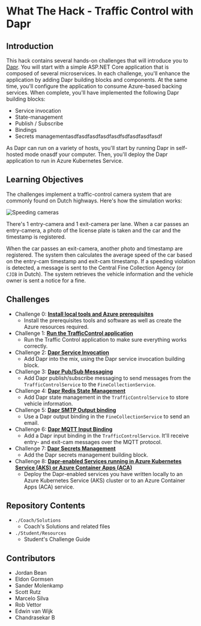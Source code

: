 # What The Hack - Traffic Control with Dapr

## Introduction

This hack contains several hands-on challenges that will introduce you to [Dapr](https://dapr.io/). You will start with a simple ASP.NET Core application that is composed of several microservices. In each challenge, you'll enhance the application by adding Dapr building blocks and components. At the same time, you'll configure the application to consume Azure-based backing services. When complete, you'll have implemented the following Dapr building blocks:

- Service invocation
- State-management
- Publish / Subscribe
- Bindings
- Secrets managementasdfasdfasdfasdfasdfsdfasdfasdfasdf

As Dapr can run on a variety of hosts, you'll start by running Dapr in self-hosted mode onasdf your computer. Then, you'll deploy the Dapr application to run in Azure Kubernetes Service.

## Learning Objectives

The challenges implement a traffic-control camera system that are commonly found on Dutch highways. Here's how the simulation works:

![Speeding cameras](images/speed-trap-overview.png)

There's 1 entry-camera and 1 exit-camera per lane. When a car passes an entry-camera, a photo of the license plate is taken and the car and the timestamp is registered.

When the car passes an exit-camera, another photo and timestamp are registered. The system then calculates the average speed of the car based on the entry-cam timestamp and exit-cam timestamp. If a speeding violation is detected, a message is sent to the Central Fine Collection Agency (or `CJIB` in Dutch). The system retrieves the vehicle information and the vehicle owner is sent a notice for a fine.

## Challenges

- Challenge 0: **[Install local tools and Azure prerequisites](Student/Challenge-00.md)**
  - Install the prerequisites tools and software as well as create the Azure resources required.
- Challenge 1: **[Run the TrafficControl application](Student/Challenge-01.md)**
  - Run the Traffic Control application to make sure everything works correctly.
- Challenge 2: **[Dapr Service Invocation](Student/Challenge-02.md)**
  - Add Dapr into the mix, using the Dapr service invocation building block.
- Challenge 3: **[Dapr Pub/Sub Messaging](Student/Challenge-03.md)**
  - Add Dapr publish/subscribe messaging to send messages from the `TrafficControlService` to the `FineCollectionService`.
- Challenge 4: **[Dapr Redis State Management](Student/Challenge-04.md)**
  - Add Dapr state management in the `TrafficControlService` to store vehicle information.
- Challenge 5: **[Dapr SMTP Output binding](Student/Challenge-05.md)**
  - Use a Dapr output binding in the `FineCollectionService` to send an email.
- Challenge 6: **[Dapr MQTT Input Binding](Student/Challenge-06.md)**
  - Add a Dapr input binding in the `TrafficControlService`. It'll receive entry- and exit-cam messages over the MQTT protocol.
- Challenge 7: **[Dapr Secrets Management](Student/Challenge-07.md)**
  - Add the Dapr secrets management building block.
- Challenge 8: **[Dapr-enabled Services running in Azure Kubernetes Service (AKS) or Azure Container Apps (ACA)](Student/Challenge-08.md)**
  - Deploy the Dapr-enabled services you have written locally to an Azure Kubernetes Service (AKS) cluster or to an Azure Container Apps (ACA) service.

## Repository Contents

- `./Coach/Solutions`
  - Coach's Solutions and related files
- `./Student/Resources`
  - Student's Challenge Guide

## Contributors

- Jordan Bean
- Eldon Gormsen
- Sander Molenkamp
- Scott Rutz
- Marcelo Silva
- Rob Vettor
- Edwin van Wijk
- Chandrasekar B
